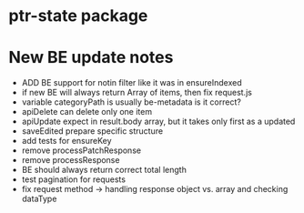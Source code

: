 # ptr-state package

# New BE update notes

- ADD BE support for notin filter like it was in ensureIndexed
- if new BE will always return Array of items, then fix request.js
- variable categoryPath is usually be-metadata is it correct?
- apiDelete can delete only one item
- apiUpdate expect in result.body array, but it takes only first as a updated
- saveEdited prepare specific structure
- add tests for ensureKey
- remove processPatchResponse
- remove processResponse
- BE should always return correct total length
- test pagination for requests
- fix request method -> handling response object vs. array and checking dataType
